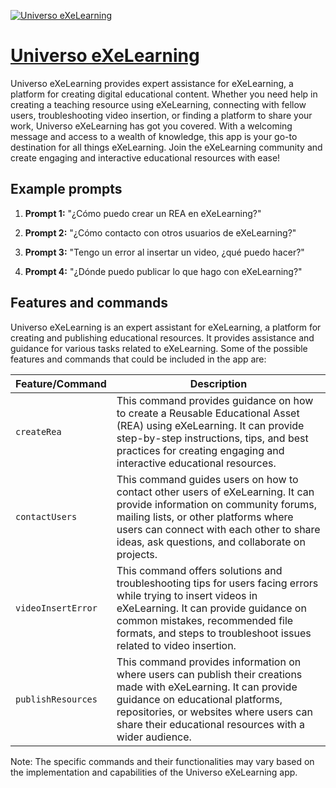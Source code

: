 [![Universo eXeLearning](https://files.oaiusercontent.com/file-wHVUv784wW1iQZSiH982g3c3?se=2123-10-17T07%3A43%3A54Z&sp=r&sv=2021-08-06&sr=b&rscc=max-age%3D31536000%2C%20immutable&rscd=attachment%3B%20filename%3D60bc7820-71df-4280-9395-dc0d380bfef5.png&sig=Cuf7eVsZVMaS9NC2zj9jXMX%2BJjLkWEJBWti8Nif%2BGUg%3D)](https://chat.openai.com/g/g-I4AGLGOYq-universo-exelearning)

# [Universo eXeLearning](https://chat.openai.com/g/g-I4AGLGOYq-universo-exelearning)

Universo eXeLearning provides expert assistance for eXeLearning, a platform for creating digital educational content. Whether you need help in creating a teaching resource using eXeLearning, connecting with fellow users, troubleshooting video insertion, or finding a platform to share your work, Universo eXeLearning has got you covered. With a welcoming message and access to a wealth of knowledge, this app is your go-to destination for all things eXeLearning. Join the eXeLearning community and create engaging and interactive educational resources with ease!

## Example prompts

1. **Prompt 1:** "¿Cómo puedo crear un REA en eXeLearning?"

2. **Prompt 2:** "¿Cómo contacto con otros usuarios de eXeLearning?"

3. **Prompt 3:** "Tengo un error al insertar un video, ¿qué puedo hacer?"

4. **Prompt 4:** "¿Dónde puedo publicar lo que hago con eXeLearning?"


## Features and commands

Universo eXeLearning is an expert assistant for eXeLearning, a platform for creating and publishing educational resources. It provides assistance and guidance for various tasks related to eXeLearning. Some of the possible features and commands that could be included in the app are:

| Feature/Command | Description |
| --- | --- |
| `createRea` | This command provides guidance on how to create a Reusable Educational Asset (REA) using eXeLearning. It can provide step-by-step instructions, tips, and best practices for creating engaging and interactive educational resources. |
| `contactUsers` | This command guides users on how to contact other users of eXeLearning. It can provide information on community forums, mailing lists, or other platforms where users can connect with each other to share ideas, ask questions, and collaborate on projects. |
| `videoInsertError` | This command offers solutions and troubleshooting tips for users facing errors while trying to insert videos in eXeLearning. It can provide guidance on common mistakes, recommended file formats, and steps to troubleshoot issues related to video insertion. |
| `publishResources` | This command provides information on where users can publish their creations made with eXeLearning. It can provide guidance on educational platforms, repositories, or websites where users can share their educational resources with a wider audience. |

Note: The specific commands and their functionalities may vary based on the implementation and capabilities of the Universo eXeLearning app.